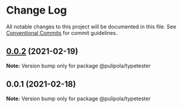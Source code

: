 # Change Log

All notable changes to this project will be documented in this file.
See [Conventional Commits](https://conventionalcommits.org) for commit guidelines.

## [0.0.2](https://github.com/pulipola/typetools/tree/main/packages/typetester/compare/@pulipola/typetester@0.0.1...@pulipola/typetester@0.0.2) (2021-02-19)

**Note:** Version bump only for package @pulipola/typetester





## 0.0.1 (2021-02-18)

**Note:** Version bump only for package @pulipola/typetester
